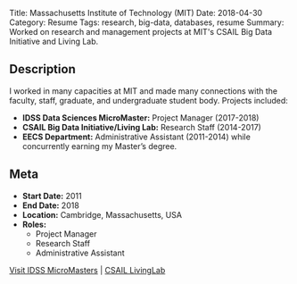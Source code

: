 Title: Massachusetts Institute of Technology (MIT)
Date: 2018-04-30
Category: Resume
Tags: research, big-data, databases, resume
Summary: Worked on research and management projects at MIT's CSAIL Big Data Initiative and Living Lab.

## Description

I worked in many capacities at MIT and made many connections with the faculty, staff, graduate, and undergraduate student body. Projects included:

- **IDSS Data Sciences MicroMaster:** Project Manager (2017-2018)
- **CSAIL Big Data Initiative/Living Lab:** Research Staff (2014-2017)
- **EECS Department:** Administrative Assistant (2011-2014) while concurrently earning my Master’s degree.

## Meta

- **Start Date:** 2011
- **End Date:** 2018
- **Location:** Cambridge, Massachusetts, USA
- **Roles:**
  - Project Manager
  - Research Staff
  - Administrative Assistant

[Visit IDSS MicroMasters](https://micromasters.mit.edu/ds/) | [CSAIL LivingLab](http://livinglab.mit.edu/)